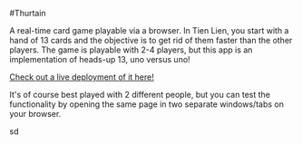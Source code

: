 #Thurtain

A real-time card game playable via a browser. In Tien Lien, you start with a hand of 13 cards and the objective is to get rid of them faster than the other players. The game is playable with 2-4 players, but this app is an implementation of heads-up 13, uno versus uno!

[Check out a live deployment of it here!](http://thurtain.massiveflavor.net) 

It's of course best played with 2 different people, but you can test the functionality by opening the same page in two separate windows/tabs on your browser.

sd